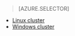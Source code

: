 > [AZURE.SELECTOR]
- [Linux cluster](/documentation/articles/hdinsight-hbase-tutorial-get-started-v1/)
- [Windows cluster](/documentation/articles/hdinsight-hbase-tutorial-get-started-v1/)
